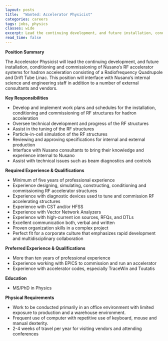```yaml
---
layout: posts
title:  "Wanted: Accelerator Physicist"
categories: careers
tags: jobs, physics
classes: wide
excerpt: Lead the continuing development, and future installation, conditioning, and commissioning of Nusano's Linac.
read_time: false
---
```

**Position Summary**

The Accelerator Physicist will lead the continuing development, and future installation, conditioning and commissioning of Nusano’s RF accelerator systems for hadron acceleration consisting of a Radiofrequency Quadrupole and Drift Tube Linac. This position will interface with Nusano’s internal science and engineering staff in addition to a number of external consultants and vendors.

**Key Responsibilities**
* Develop and implement work plans and schedules for the installation, conditioning and commissioning of RF structures for hadron acceleration
* Oversee technical development and progress of the RF structures
* Assist in the tuning of the RF structures
* Particle-in-cell simulation of the RF structures
* Reviewing and approving specifications for internal and external production
* Interface with Nusano consultants to bring their knowledge and experience internal to Nusano
* Assist with technical issues such as beam diagnostics and controls

**Required Experience & Qualifications**
* Minimum of five years of professional experience
* Experience designing, simulating, constructing, conditioning and commissioning RF accelerator structures
* Experience with diagnostic devices used to tune and commission RF accelerating structures
* Experience with CST and/or HFSS
* Experience with Vector Network Analyzers
* Experience with high-current ion sources, RFQs, and DTLs
* Excellent communication both, verbal and written
* Proven organization skills in a complex project
* Perfect fit for a corporate culture that emphasizes rapid development and multidisciplinary collaboration 

**Preferred Experience & Qualifications**
* More than ten years of professional experience
* Experience working with EPICS to commission and run an accelerator
* Experience with accelerator codes, especially TraceWin and Toutatis

**Education**
* MS/PhD in Physics 

**Physical Requirements**
* Work to be conducted primarily in an office environment with limited exposure to production and a warehouse environment.
* Frequent use of computer with repetitive use of keyboard, mouse and manual dexterity.
* 2-4 weeks of travel per year for visiting vendors and attending conferences


